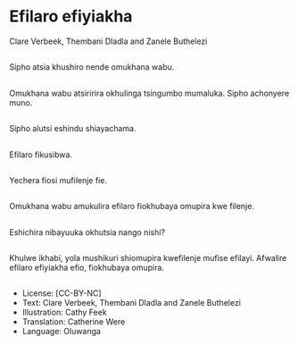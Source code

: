 # Efilaro efiyiakha
Clare Verbeek, Thembani
Dladla and Zanele
Buthelezi

##
Sipho atsia khushiro
nende omukhana wabu.


##
Omukhana wabu
atsiririra okhulinga
tsingumbo mumaluka.
Sipho achonyere muno.


##
Sipho alutsi eshindu
shiayachama.


##
Efilaro fikusibwa.


##
Yechera fiosi mufilenje
fie.


##
Omukhana wabu
amukulira efilaro
fiokhubaya omupira
kwe filenje.


##
Eshichira nibayuuka
okhutsia nango nishi?


##
Khulwe ikhabi, yola
mushikuri shiomupira
kwefilenje mufise
efilayi.
Afwalire efilaro
efiyiakha efio,
fiokhubaya omupira.


##
* License: [CC-BY-NC]
* Text: Clare Verbeek, Thembani Dladla and Zanele
Buthelezi
* Illustration: Cathy Feek
* Translation: Catherine Were
* Language: Oluwanga

